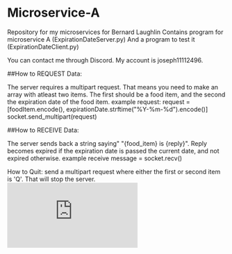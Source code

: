 # Microservice-A
Repository for my microservices for Bernard Laughlin
Contains program for microservice A (ExpirationDateServer.py) And a program to test it (ExpirationDateClient.py)

You can contact me through Discord. My account is joseph11112496.

##How to REQUEST Data:

  The server requires a multipart request. That means you need to make an array with atleast two items. The first should be a food item, and the second the expiration date of the food item.
example request:
  request = [foodItem.encode(), expirationDate.strftime("%Y-%m-%d").encode()]
  socket.send_multipart(request)

##How to RECEIVE Data:

  The server sends back a string saying" "{food_item} is {reply}". Reply becomes expired if the expiration date is passed the current date, and not expired otherwise.
example receive
  message = socket.recv()

  How to Quit:
    send a multipart request where either the first or second item is 'Q'. That will stop the server.
![UML Sequence Diagram.pdf](https://github.com/user-attachments/files/20266538/UML.Sequence.Diagram.pdf)



